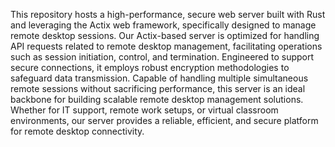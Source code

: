 This repository hosts a high-performance, secure web server built with Rust and leveraging the Actix web framework, specifically designed to manage remote desktop sessions. Our Actix-based server is optimized for handling API requests related to remote desktop management, facilitating operations such as session initiation, control, and termination. Engineered to support secure connections, it employs robust encryption methodologies to safeguard data transmission. Capable of handling multiple simultaneous remote sessions without sacrificing performance, this server is an ideal backbone for building scalable remote desktop management solutions. Whether for IT support, remote work setups, or virtual classroom environments, our server provides a reliable, efficient, and secure platform for remote desktop connectivity.